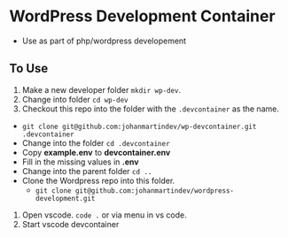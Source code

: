 # WordPress Development Container

- Use as part of php/wordpress developement

## To Use

1. Make a new developer folder `mkdir wp-dev`.
1. Change into folder `cd wp-dev`
1. Checkout this repo into the folder with the `.devcontainer` as the name.

- `git clone git@github.com:johanmartindev/wp-devcontainer.git .devcontainer`
- Change into the folder `cd .devcontainer`
- Copy **example.env** to **devcontainer.env**
- Fill in the missing values in **.env**
- Change into the parent folder `cd ..`
- Clone the Wordpress repo into this folder.
  - `git clone git@github.com:johanmartindev/wordpress-development.git`

1. Open vscode. `code .` or via menu in vs code.
1. Start vscode devcontainer
